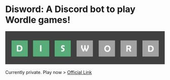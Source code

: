 # Disword: A Discord bot to play Wordle games!
![Logo](https://github.com/ArnavD74/Disword/blob/master/images/Logos/miniBanner.png?raw=true)


Currently private. Play now > [Official Link](https://discord.gg/F9PqRHHRcg)

